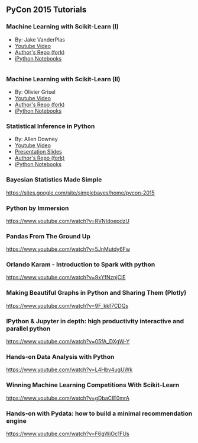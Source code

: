
## PyCon 2015 Tutorials

### Machine Learning with Scikit-Learn (I) 

* By: Jake VanderPlas
* [Youtube Video](https://www.youtube.com/watch?v=L7R4HUQ-eQ0)
* [Author's Repo (fork)](https://github.com/walterreade/PyCon2015-Notes/tree/master/Tutorial-Files/Machine-Learning-I)
* [iPython Notebooks](http://nbviewer.ipython.org/github/walterreade/PyCon2015-Notes/tree/master/Tutorial-Files/Machine-Learning-I/notebooks/)

```python


```

### Machine Learning with Scikit-Learn (II)

* By: Olivier Grisel
* [Youtube Video](https://www.youtube.com/watch?v=oGqGxvqA9-k)
* [Author's Repo (fork)](https://github.com/walterreade/PyCon2015-Notes/tree/master/Tutorial-Files/Machine-Learning-II)
* [iPython Notebooks](http://nbviewer.ipython.org/github/walterreade/PyCon2015-Notes/tree/master/Tutorial-Files/Machine-Learning-II/notebooks/)

### Statistical Inference in Python

* By: Allen Downey
* [Youtube Video](https://www.youtube.com/watch?v=5Vjrqnk7Igs)
* [Presentation Slides](https://docs.google.com/presentation/d/1imQAEmNg4GB3bCAblauMOOLlAC95-XvkTSKB1_dB3Tg/edit?hl=en#slide=id.p)
* [Author's Repo (fork)](https://github.com/walterreade/PyCon2015-Notes/tree/master/Tutorial-Files/Computational-Statistics)
* [iPython Notebooks](http://nbviewer.ipython.org/github/walterreade/PyCon2015-Notes/tree/master/Tutorial-Files/Computational-Statistics/notebooks)

### Bayesian Statistics Made Simple

https://sites.google.com/site/simplebayes/home/pycon-2015

### Python by Immersion

https://www.youtube.com/watch?v=RVNIdoepdzU

### Pandas From The Ground Up

https://www.youtube.com/watch?v=5JnMutdy6Fw

### Orlando Karam - Introduction to Spark with python

https://www.youtube.com/watch?v=9xYfNznjClE

### Making Beautiful Graphs in Python and Sharing Them (Plotly)

https://www.youtube.com/watch?v=9F_kkf7CDQs

### IPython & Jupyter in depth: high productivity interactive and parallel python

https://www.youtube.com/watch?v=05fA_DXgW-Y

### Hands-on Data Analysis with Python

https://www.youtube.com/watch?v=L4Hbv4ugUWk

### Winning Machine Learning Competitions With Scikit-Learn

https://www.youtube.com/watch?v=gDbaCIE0mrA

### Hands-on with Pydata: how to build a minimal recommendation engine

https://www.youtube.com/watch?v=F6gWjOc1FUs
